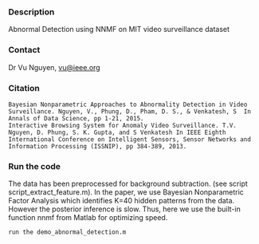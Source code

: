 ### Description
Abnormal Detection using NNMF on MIT video surveillance dataset

### Contact
Dr Vu Nguyen, vu@ieee.org

### Citation
    Bayesian Nonparametric Approaches to Abnormality Detection in Video Surveillance. Nguyen, V., Phung, D., Pham, D. S., & Venkatesh, S  In Annals of Data Science, pp 1-21, 2015.
    Interactive Browsing System for Anomaly Video Surveillance. T.V. Nguyen, D. Phung, S. K. Gupta, and S Venkatesh In IEEE Eighth International Conference on Intelligent Sensors, Sensor Networks and Information Processing (ISSNIP), pp 384-389, 2013.

### Run the code
The data has been preprocessed for background subtraction. (see script script_extract_feature.m).
In the paper, we use Bayesian Nonparametric Factor Analysis which identifies K=40 hidden patterns from the data. However the posterior inference is slow. Thus, here we use the built-in function nnmf from Matlab for optimizing speed.

    run the demo_abnormal_detection.m	

